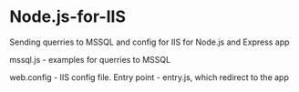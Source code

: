 # Node.js-for-IIS

Sending querries to MSSQL and config for IIS for Node.js and Express app

mssql.js - examples for querries to MSSQL

web.config - IIS config file. Entry point - entry.js, which redirect to the app

